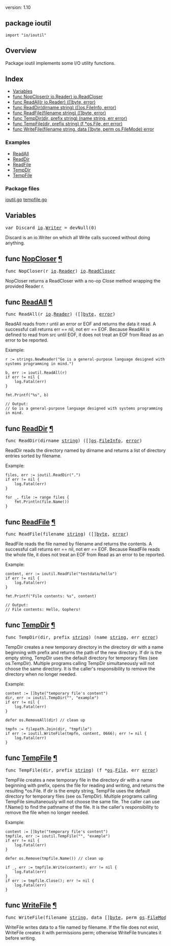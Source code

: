 version: 1.10
## package ioutil

  `import "io/ioutil"`

## Overview

Package ioutil implements some I/O utility functions.

## Index

- [Variables](#pkg-variables)
- [func NopCloser(r io.Reader) io.ReadCloser](#NopCloser)
- [func ReadAll(r io.Reader) ([]byte, error)](#ReadAll)
- [func ReadDir(dirname string) ([]os.FileInfo, error)](#ReadDir)
- [func ReadFile(filename string) ([]byte, error)](#ReadFile)
- [func TempDir(dir, prefix string) (name string, err error)](#TempDir)
- [func TempFile(dir, prefix string) (f *os.File, err error)](#TempFile)
- [func WriteFile(filename string, data []byte, perm os.FileMode) error](#WriteFile)

### Examples

- [ReadAll](#exampleReadAll)
- [ReadDir](#exampleReadDir)
- [ReadFile](#exampleReadFile)
- [TempDir](#exampleTempDir)
- [TempFile](#exampleTempFile)

### Package files
 [ioutil.go](//github.com/golang/go/blob/release-branch.go1.10/src/io/ioutil/ioutil.go) [tempfile.go](//github.com/golang/go/blob/release-branch.go1.10/src/io/ioutil/tempfile.go)

<h2 id="pkg-variables">Variables</h2>

<pre>var <span id="Discard">Discard</span> <a href="/io/">io</a>.<a href="/io/#Writer">Writer</a> = devNull(0)</pre>

Discard is an io.Writer on which all Write calls succeed without doing anything.

<h2 id="NopCloser">func <a href="//github.com/golang/go/blob/release-branch.go1.10/src/io/ioutil/ioutil.go#L108">NopCloser</a>
    <a href="#NopCloser">¶</a></h2>
<pre>func NopCloser(r <a href="/io/">io</a>.<a href="/io/#Reader">Reader</a>) <a href="/io/">io</a>.<a href="/io/#ReadCloser">ReadCloser</a></pre>

NopCloser returns a ReadCloser with a no-op Close method wrapping the provided
Reader r.

<h2 id="ReadAll">func <a href="//github.com/golang/go/blob/release-branch.go1.10/src/io/ioutil/ioutil.go#L34">ReadAll</a>
    <a href="#ReadAll">¶</a></h2>
<pre>func ReadAll(r <a href="/io/">io</a>.<a href="/io/#Reader">Reader</a>) ([]<a href="/builtin/#byte">byte</a>, <a href="/builtin/#error">error</a>)</pre>

ReadAll reads from r until an error or EOF and returns the data it read. A
successful call returns err == nil, not err == EOF. Because ReadAll is defined
to read from src until EOF, it does not treat an EOF from Read as an error to be
reported.

<a id="exampleReadAll"></a>
Example:

    r := strings.NewReader("Go is a general-purpose language designed with systems programming in mind.")

    b, err := ioutil.ReadAll(r)
    if err != nil {
        log.Fatal(err)
    }

    fmt.Printf("%s", b)

    // Output:
    // Go is a general-purpose language designed with systems programming in mind.

<h2 id="ReadDir">func <a href="//github.com/golang/go/blob/release-branch.go1.10/src/io/ioutil/ioutil.go#L86">ReadDir</a>
    <a href="#ReadDir">¶</a></h2>
<pre>func ReadDir(dirname <a href="/builtin/#string">string</a>) ([]<a href="/os/">os</a>.<a href="/os/#FileInfo">FileInfo</a>, <a href="/builtin/#error">error</a>)</pre>

ReadDir reads the directory named by dirname and returns a list of directory
entries sorted by filename.

<a id="exampleReadDir"></a>
Example:

    files, err := ioutil.ReadDir(".")
    if err != nil {
        log.Fatal(err)
    }

    for _, file := range files {
        fmt.Println(file.Name())
    }

<h2 id="ReadFile">func <a href="//github.com/golang/go/blob/release-branch.go1.10/src/io/ioutil/ioutil.go#L42">ReadFile</a>
    <a href="#ReadFile">¶</a></h2>
<pre>func ReadFile(filename <a href="/builtin/#string">string</a>) ([]<a href="/builtin/#byte">byte</a>, <a href="/builtin/#error">error</a>)</pre>

ReadFile reads the file named by filename and returns the contents. A successful
call returns err == nil, not err == EOF. Because ReadFile reads the whole file,
it does not treat an EOF from Read as an error to be reported.

<a id="exampleReadFile"></a>
Example:

    content, err := ioutil.ReadFile("testdata/hello")
    if err != nil {
        log.Fatal(err)
    }

    fmt.Printf("File contents: %s", content)

    // Output:
    // File contents: Hello, Gophers!

<h2 id="TempDir">func <a href="//github.com/golang/go/blob/release-branch.go1.10/src/io/ioutil/tempfile.go#L66">TempDir</a>
    <a href="#TempDir">¶</a></h2>
<pre>func TempDir(dir, prefix <a href="/builtin/#string">string</a>) (name <a href="/builtin/#string">string</a>, err <a href="/builtin/#error">error</a>)</pre>

TempDir creates a new temporary directory in the directory dir with a name
beginning with prefix and returns the path of the new directory. If dir is the
empty string, TempDir uses the default directory for temporary files (see
os.TempDir). Multiple programs calling TempDir simultaneously will not choose
the same directory. It is the caller's responsibility to remove the directory
when no longer needed.

<a id="exampleTempDir"></a>
Example:

    content := []byte("temporary file's content")
    dir, err := ioutil.TempDir("", "example")
    if err != nil {
        log.Fatal(err)
    }

    defer os.RemoveAll(dir) // clean up

    tmpfn := filepath.Join(dir, "tmpfile")
    if err := ioutil.WriteFile(tmpfn, content, 0666); err != nil {
        log.Fatal(err)
    }

<h2 id="TempFile">func <a href="//github.com/golang/go/blob/release-branch.go1.10/src/io/ioutil/tempfile.go#L37">TempFile</a>
    <a href="#TempFile">¶</a></h2>
<pre>func TempFile(dir, prefix <a href="/builtin/#string">string</a>) (f *<a href="/os/">os</a>.<a href="/os/#File">File</a>, err <a href="/builtin/#error">error</a>)</pre>

TempFile creates a new temporary file in the directory dir with a name beginning
with prefix, opens the file for reading and writing, and returns the resulting
*os.File. If dir is the empty string, TempFile uses the default directory for
temporary files (see os.TempDir). Multiple programs calling TempFile
simultaneously will not choose the same file. The caller can use f.Name() to
find the pathname of the file. It is the caller's responsibility to remove the
file when no longer needed.

<a id="exampleTempFile"></a>
Example:

    content := []byte("temporary file's content")
    tmpfile, err := ioutil.TempFile("", "example")
    if err != nil {
        log.Fatal(err)
    }

    defer os.Remove(tmpfile.Name()) // clean up

    if _, err := tmpfile.Write(content); err != nil {
        log.Fatal(err)
    }
    if err := tmpfile.Close(); err != nil {
        log.Fatal(err)
    }

<h2 id="WriteFile">func <a href="//github.com/golang/go/blob/release-branch.go1.10/src/io/ioutil/ioutil.go#L69">WriteFile</a>
    <a href="#WriteFile">¶</a></h2>
<pre>func WriteFile(filename <a href="/builtin/#string">string</a>, data []<a href="/builtin/#byte">byte</a>, perm <a href="/os/">os</a>.<a href="/os/#FileMode">FileMode</a>) <a href="/builtin/#error">error</a></pre>

WriteFile writes data to a file named by filename. If the file does not exist,
WriteFile creates it with permissions perm; otherwise WriteFile truncates it
before writing.


